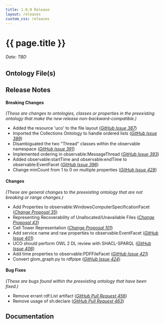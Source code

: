 ```yaml
---
title: 1.0.0 Release
layout: releases
custom_css: releases
---
```


# {{ page.title }}

###### Date: TBD

## Ontology File(s)


## Release Notes


#### Breaking Changes
*(These are changes to ontologies, classes or properties in the preexisting ontology that make the new release non-backward-compatible.)*

* Added the resource 'uco' to the file layout ([*GitHub Issue 387*](https://github.com/ucoProject/UCO/issues/387))
* Imported the Collections Ontology to handle ordered lists ([*GitHub Issue 389*](https://github.com/ucoProject/UCO/issues/389))
* Disambiguated the two "Thread" classes within the observable namespace ([*GitHub Issue 391*](https://github.com/ucoProject/UCO/issues/391))
* Implemented ordering in observable:MessageThread ([*GitHub Issue 393*](https://github.com/ucoProject/UCO/issues/393))
* Added observable:startTime and observable:endTime to observable:EventFacet ([*GitHub Issue 396*](https://github.com/ucoProject/UCO/issues/396))
* Change minCount from 1 to 0 on multiple properties ([*GitHub Issue 428*](https://github.com/ucoProject/UCO/issues/428))

#### Changes
*(These are general changes to the preexisting ontology that are not breaking or range changes.)*

* Add Properties to observable:WindowsComputerSpecificationFacet ([*Change Proposal 35*](https://drive.google.com/file/d/152FAccATI0XIrrm8VFLmVDif-3hnxSBR/view)) 
* Representing Recoverability of Unallocated/Unavailable Files ([*Change Proposal 43*](https://drive.google.com/file/d/1EethPrq0ZpAIulrqviZV1etpvB64n0Pk/view))
* Cell Tower Representation ([*Change Proposal 101*](https://drive.google.com/file/d/1i6QGC_HhL3Ni81DVmZuUA5k5qtDPjV8e/view))
* Add service name and raw properties to observable:EventFacet ([*GitHub Issue 401*](https://github.com/ucoProject/UCO/issues/401))
* UCO should perform OWL 2 DL review with SHACL-SPARQL ([*GitHub Issue 406*](https://github.com/ucoProject/UCO/issues/406))
* Add time properties to observable:PDFFileFacet ([*GitHub Issue 421*](https://github.com/ucoProject/UCO/issues/421))
* Convert glom_graph.py to rdfpipe ([*GitHub Issue 424*](https://github.com/ucoProject/UCO/issues/424))

#### Bug Fixes
*(These are bugs found within the preexisting ontology that have been fixed.)*

* Remove errant rdf:List artifact ([*GitHub Pull Request 456*](https://github.com/ucoProject/UCO/pull/456))
* Remove usage of sh:declare ([*GitHub Pull Request 463*](https://github.com/ucoProject/UCO/pull/463))

## Documentation

